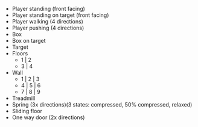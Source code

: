 - Player standing (front facing)
- Player standing on target (front facing)
- Player walking (4 directions)
- Player pushing (4 directions)
- Box
- Box on target
- Target
- Floors
  - 1 | 2
  - 3 | 4
- Wall
  - 1 | 2 | 3
  - 4 | 5 | 6
  - 7 | 8 | 9
- Treadmill
- Spring (3x directions)(3 states: compressed, 50% compressed, relaxed)
- Sliding floor
- One way door (2x directions)
